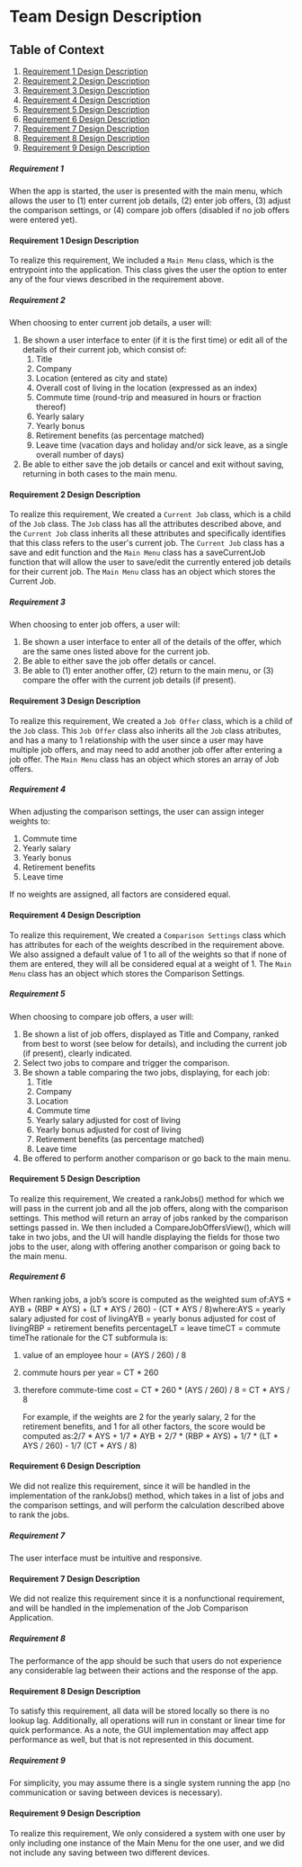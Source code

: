 # Team Design Description 

## Table of Context
1. [Requirement 1 Design Description](#requirement-1-design-description)
2. [Requirement 2 Design Description](#requirement-2-design-description)
3. [Requirement 3 Design Description](#requirement-3-design-description)
4. [Requirement 4 Design Description](#requirement-4-design-description)
5. [Requirement 5 Design Description](#requirement-5-design-description)
6. [Requirement 6 Design Description](#requirement-6-design-description)
7. [Requirement 7 Design Description](#requirement-7-design-description)
8. [Requirement 8 Design Description](#requirement-8-design-description)
9. [Requirement 9 Design Description](#requirement-9-design-description)



##### Requirement 1
When the app is started, the user is presented with the main menu, which allows the user to (1) enter current job details, (2) enter job offers, (3) adjust the comparison settings, or (4) compare job offers (disabled if no job offers were entered yet).  

#### Requirement 1 Design Description
To realize this requirement, We included a `Main Menu` class, which is the entrypoint into the application. This class gives the user the option to enter any of the four views described in the requirement above.

##### Requirement 2
When choosing to enter current job details, a user will:
1.	Be shown a user interface to enter (if it is the first time) or edit all of the details of their current job, which consist of:
    1.	Title
    2.	Company
    3.	Location (entered as city and state)
    4.	Overall cost of living in the location (expressed as an index)
    5.	Commute time (round-trip and measured in hours or fraction thereof)
    6.	Yearly salary
    7.	Yearly bonus
    8.	Retirement benefits (as percentage matched)
    9.	Leave time (vacation days and holiday and/or sick leave, as a single overall number of days)
2.	Be able to either save the job details or cancel and exit without saving, returning in both cases to the main menu.

#### Requirement 2 Design Description
To realize this requirement, We created a `Current Job` class, which is a child of the `Job` class. The `Job` class has all the attributes described above, and the `Current Job` class inherits all these attributes and specifically identifies that this class refers to the user's current job. The `Current Job` class has a save and edit function and the `Main Menu` class has a saveCurrentJob function that will allow the user to save/edit the currently entered job details for their current job. The `Main Menu` class has an object which stores the Current Job.

##### Requirement 3
When choosing to enter job offers, a user will:	
1.	Be shown a user interface to enter all of the details of the offer, which are the same ones listed above for the current job.
2.	Be able to either save the job offer details or cancel.
3.	Be able to (1) enter another offer, (2) return to the main menu, or (3) compare the offer with the current job details (if present).


#### Requirement 3 Design Description
To realize this requirement, We created a `Job Offer` class, which is a child of the `Job` class. This `Job Offer` class also inherits all the `Job` class atributes, and has a many to 1 relationship with the user since a user may have multiple job offers, and may need to add another job offer after entering a job offer. The `Main Menu` class has an object which stores an array of Job offers.

##### Requirement 4
When adjusting the comparison settings, the user can assign integer weights to:
1.	Commute time
2.	Yearly salary
3.	Yearly bonus
4.	Retirement benefits
5.	Leave time

If no weights are assigned, all factors are considered equal.


#### Requirement 4 Design Description
To realize this requirement, We created a `Comparison Settings` class which has attributes for each of the weights described in the requirement above. We also assigned a default value of 1 to all of the weights so that if none of them are entered, they will all be considered equal at a weight of 1. The `Main Menu` class has an object which stores the Comparison Settings.

##### Requirement 5
When choosing to compare job offers, a user will:
1.	Be shown a list of job offers, displayed as Title and Company, ranked from best to worst (see below for details), and including the current job (if present), clearly indicated.
2.	Select two jobs to compare and trigger the comparison.
3.	Be shown a table comparing the two jobs, displaying, for each job:
    1.	Title
    2.	Company
    3.	Location
    4.	Commute time
    5.	Yearly salary adjusted for cost of living
    6.	Yearly bonus adjusted for cost of living
    7.	Retirement benefits (as percentage matched)
    8.	Leave time
4.	Be offered to perform another comparison or go back to the main menu.


#### Requirement 5 Design Description
To realize this requirement, We created a rankJobs() method for which we will pass in the current job and all the job offers, along with the comparison settings. This method will return an array of jobs ranked by the comparison settings passed in. 
We then included a CompareJobOffersView(), which will take in two jobs, and the UI will handle displaying the fields for those two jobs to the user, along with offering another comparison or going back to the main menu.

##### Requirement 6
When ranking jobs, a job’s score is computed as the weighted sum of:AYS + AYB + (RBP * AYS) + (LT * AYS / 260) - (CT * AYS / 8)where:AYS = yearly salary adjusted for cost of livingAYB = yearly bonus adjusted for cost of livingRBP = retirement benefits percentageLT = leave timeCT = commute timeThe rationale for the CT subformula is:
1.	value of an employee hour = (AYS / 260) / 8
2.	commute hours per year = CT * 260
3.	therefore commute-time cost = CT * 260 * (AYS / 260) / 8 = CT * AYS / 8

    For example, if the weights are 2 for the yearly salary, 2 for the retirement benefits, and 1 for all other factors, the score would be computed as:2/7 * AYS + 1/7 * AYB + 2/7 * (RBP * AYS) + 1/7 * (LT * AYS / 260) - 1/7 (CT * AYS / 8)


#### Requirement 6 Design Description
We did not realize this requirement, since it will be handled in the implementation of the rankJobs() method, which takes in a list of jobs and the comparison settings, and will perform the calculation described above to rank the jobs. 

##### Requirement 7
The user interface must be intuitive and responsive.

#### Requirement 7 Design Description
We did not realize this requirement since it is a nonfunctional requirement, and will be handled in the implemenation of the Job Comparison Application.


##### Requirement 8
The performance of the app should be such that users do not experience any considerable lag between their actions and the response of the app.


#### Requirement 8 Design Description
To satisfy this requirement, all data will be stored locally so there is no lookup lag. Additionally, all operations will run in constant or linear time for quick performance. As a note, the GUI implementation may affect app performance as well, but that is not represented in this document.



##### Requirement 9
For simplicity, you may assume there is a single system running the app (no communication or saving between devices is necessary).



#### Requirement 9 Design Description
To realize this requirement, We only considered a system with one user by only including one instance of the Main Menu for the one user, and we did not include any saving between two different devices.
